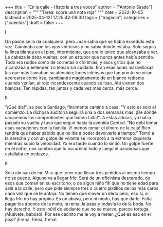 +++
title = "En la calle - Historia a tres voces"
author = ["Antonio Saade"]
description = """
  "Tarea: sobre una nota roja"
  """
date = 2022-10-05
lastmod = 2025-04-12T17:25:42-06:00
tags = ["tragedia"]
categories = ["cuentos"]
draft = false
+++

I

Un pasón se lo da cualquiera, pero Juan sabía que se había excedido esta vez. Caminaba con los ojos vidriosos y no sabía dónde estaba. Solo seguía la línea blanca en el piso, intermitente, que era lo único que alcanzaba a ver. La cabeza le daba vueltas, con un estupor que nunca antes había sentido. Todo era ruidos como de cornetas o chirimías, y esos gritos que no alcanzaba a entender. Lo tenían sin cuidado. Eran esas luces maravillosas las que más llamaban su atención; luces intensas que tan pronto se veían acercarse como irse, cambiando mágicamente de un blanco radiante cuando venían, al rojo incandescente cuando se iban. Ahí vienen dos blancas. Tan rápidas, tan juntas y cada vez más cerca, más cerca.

II

"¡Qué día!", se decía Santiago, finalmente camino a casa. "Y esto es solo el comienzo. La dichosa auditoría seguirá una o dos semanas más. ¡De dónde sacaremos los comprobantes que hacen falta!". A estas alturas, ya había pasado su vuelta y tuvo que seguir hacia la avenida Central. "No debí tomar esas vacaciones con la familia. ¡Y menos tomar el dinero de la caja! Bien tendría que haber sabido que no iba a poder devolverlo a tiempo." Tomó a la derecha y con un golpe de volante se incorporó a la extrema izquierda mientras subió la velocidad. Ya era tarde cuando lo sintió. Un golpe fuerte en el cofre, una sombra que lo oscureció todo y luego el parabrisas que estallaba en pedazos.

III

Solo abusan de mi. Mira que tener que llevar tres pedidos al mismo tiempo no se puede. Alguno va a llegar frío. Será de un oficinista descarado, de esos que comen en su escritorio, o de algún niño fifí que no tiene edad para salir a la calle, pero que pide siempre tres o cuatro platillos de los más caros cada vez que se le antoja. No tienen que mover un dedo pero, eso sí, si llega frío no hay propina. Es un abuso, pero ni modo, hay que darle. Falta pagar los abonos de la moto, la renta, la papa y todavía lo de la boda. No hay derecho. Y este inútil de adelante que no se mueve, parece tortuga. ¡Muévete, baboso!. Por ese cachito me le voy a meter. ¿Qué es eso en el piso? ¡Frena, frena, frena!
